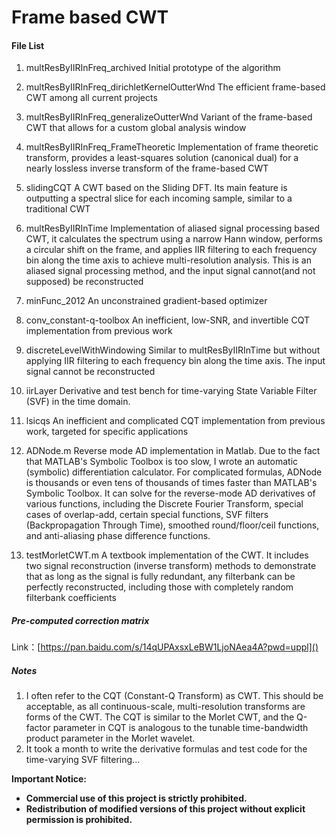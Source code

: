 # Frame based CWT

#### File List

1. multResByIIRInFreq_archived
   Initial prototype of the algorithm

2. multResByIIRInFreq_dirichletKernelOutterWnd
   The efficient frame-based CWT among all current projects

3. multResByIIRInFreq_generalizeOutterWnd
    Variant of the frame-based CWT that allows for a custom global analysis window

4. multResByIIRInFreq_FrameTheoretic
   Implementation of frame theoretic transform, provides a least-squares solution (canonical dual) for a nearly lossless inverse transform of the frame-based CWT

5. slidingCQT
   A CWT based on the Sliding DFT. Its main feature is outputting a spectral slice for each incoming sample, similar to a traditional CWT

6. multResByIIRInTime
   Implementation of aliased signal processing based CWT, it calculates the spectrum using a narrow Hann window, performs a circular shift on the frame, and applies IIR filtering to each frequency bin along the time axis to achieve multi-resolution analysis. This is an aliased signal processing method, and the input signal cannot(and not supposed) be reconstructed

7. minFunc_2012
   An unconstrained gradient-based optimizer

8. conv_constant-q-toolbox
   An inefficient, low-SNR, and invertible CQT implementation from previous work

9. discreteLevelWithWindowing
   Similar to multResByIIRInTime but without applying IIR filtering to each frequency bin along the time axis. The input signal cannot be reconstructed

10. iirLayer
    Derivative and test bench for time-varying State Variable Filter (SVF) in the time domain.

11. lsicqs
    An inefficient and complicated CQT implementation from previous work, targeted for specific applications

12. ADNode.m
    Reverse mode AD implementation in Matlab. Due to the fact that MATLAB's Symbolic Toolbox is too slow, I wrote an automatic (symbolic) differentiation calculator. For complicated formulas, ADNode is thousands or even tens of thousands of times faster than MATLAB's Symbolic Toolbox. It can solve for the reverse-mode AD derivatives of various functions, including the Discrete Fourier Transform, special cases of overlap-add, certain special functions, SVF filters (Backpropagation Through Time), smoothed round/floor/ceil functions, and anti-aliasing phase difference functions.

13. testMorletCWT.m
    A textbook implementation of the CWT. It includes two signal reconstruction (inverse transform) methods to demonstrate that as long as the signal is fully redundant, any filterbank can be perfectly reconstructed, including those with completely random filterbank coefficients

##### Pre-computed correction matrix

Link：[https://pan.baidu.com/s/14qUPAxsxLeBW1LjoNAea4A?pwd=uppl]()

##### Notes

1. I often refer to the CQT (Constant-Q Transform) as CWT. This should be acceptable, as all continuous-scale, multi-resolution transforms are forms of the CWT. The CQT is similar to the Morlet CWT, and the Q-factor parameter in CQT is analogous to the tunable time-bandwidth product parameter in the Morlet wavelet.
2. It took a month to write the derivative formulas and test code for the time-varying SVF filtering...

**Important Notice:** 

* **Commercial use of this project is strictly prohibited.**
*  **Redistribution of modified versions of this project without explicit permission is prohibited.**
